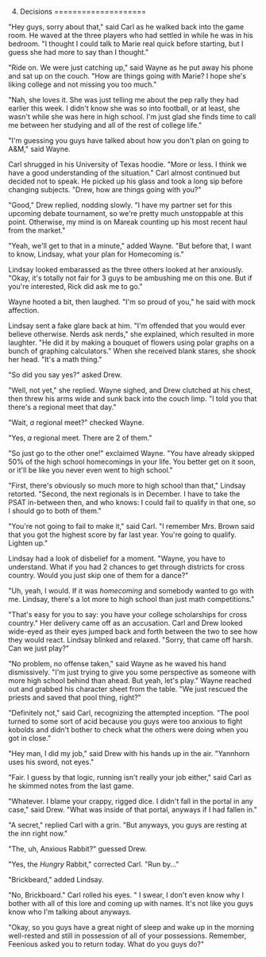 4. Decisions
====================

"Hey guys, sorry about that," said Carl as he walked back into the game room. He waved at the three players who had settled in while he was in his bedroom. "I thought I could talk to Marie real quick before starting, but I guess she had more to say than I thought."

"Ride on. We were just catching up," said Wayne as he put away his phone and sat up on the couch. "How are things going with Marie? I hope she's liking college and not missing you too much."

"Nah, she loves it. She was just telling me about the pep rally they had earlier this week. I didn't know she was so into football, or at least, she wasn't while she was here in high school. I'm just glad she finds time to call me between her studying and all of the rest of college life."

"I'm guessing you guys have talked about how you don't plan on going to A&M," said Wayne.

Carl shrugged in his University of Texas hoodie. "More or less. I think we have a good understanding of the situation." Carl almost continued but decided not to speak. He picked up his glass and took a long sip before changing subjects. "Drew, how are things going with you?"

"Good," Drew replied, nodding slowly. "I have my partner set for this upcoming debate tournament, so we're pretty much unstoppable at this point. Otherwise, my mind is on Mareak counting up his most recent haul from the market."

"Yeah, we'll get to that in a minute," added Wayne. "But before that, I want to know, Lindsay, what your plan for Homecoming is."

Lindsay looked embarassed as the three others looked at her anxiously. "Okay, it's totally not fair for 3 guys to be ambushing me on this one. But if you're interested, Rick did ask me to go."

Wayne hooted a bit, then laughed. "I'm so proud of you," he said with mock affection.

Lindsay sent a fake glare back at him. "I'm offended that you would ever believe otherwise. Nerds ask nerds," she explained, which resulted in more laughter. "He did it by making a bouquet of flowers using polar graphs on a bunch of graphing calculators." When she received blank stares, she shook her head. "It's a math thing."

"So did you say yes?" asked Drew. 

"Well, not yet," she replied. Wayne sighed, and Drew clutched at his chest, then threw his arms wide and sunk back into the couch limp. "I told you that there's a regional meet that day."

"Wait, _a_ regional meet?" checked Wayne.

"Yes, _a_ regional meet. There are 2 of them."

"So just go to the other one!" exclaimed Wayne. "You have already skipped 50% of the high school homecomings in your life. You better get on it soon, or it'll be like you never even went to high school."

"First, there's obviously so much more to high school than that," Lindsay retorted. "Second, the next regionals is in December. I have to take the PSAT in-between then, and who knows: I could fail to qualify in that one, so I should go to both of them."

"You're not going to fail to make it," said Carl. "I remember Mrs. Brown said that you got the highest score by far last year. You're going to qualify. Lighten up."

Lindsay had a look of disbelief for a moment. "Wayne, you have to understand. What if you had 2 chances to get through districts for cross country. Would you just skip one of them for a dance?"

"Uh, yeah, I would. If it was _homecoming_ and somebody wanted to go with me. Lindsay, there's a lot more to high school than just math competitions."

"That's easy for you to say: you have your college scholarships for cross country." Her delivery came off as an accusation. Carl and Drew looked wide-eyed as their eyes jumped back and forth between the two to see how they would react. Lindsay blinked and relaxed. "Sorry, that came off harsh. Can we just play?"

"No problem, no offense taken," said Wayne as he waved his hand dismissively. "I'm just trying to give you some perspective as someone with more high school behind than ahead. But yeah, let's play." Wayne reached out and grabbed his character sheet from the table. "We just rescued the priests and saved that pool thing, right?"

"Definitely not," said Carl, recognizing the attempted inception. "The pool turned to some sort of acid because you guys were too anxious to fight kobolds and didn't bother to check what the others were doing when you got in close."

"Hey man, I did my job," said Drew with his hands up in the air. "Yannhorn uses his sword, not eyes."

"Fair. I guess by that logic, running isn't really your job either," said Carl as he skimmed notes from the last game.

"Whatever. I blame your crappy, rigged dice. I didn't fall in the portal in any case," said Drew. "What was inside of that portal, anyways if I had fallen in."

"A secret," replied Carl with a grin. "But anyways, you guys are resting at the inn right now."

"The, uh, Anxious Rabbit?" guessed Drew.

"Yes, the _Hungry_ Rabbit," corrected Carl. "Run by..."

"Brickbeard," added Lindsay.

"No, Brickboard." Carl rolled his eyes. " I swear, I don't even know why I bother with all of this lore and coming up with names. It's not like you guys know who I'm talking about anyways.

"Okay, so you guys have a great night of sleep and wake up in the morning well-rested and still in possession of all of your possessions. Remember, Feenious asked you to return today. What do you guys do?"
